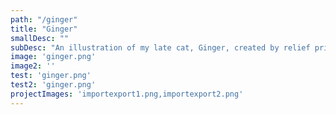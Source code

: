 ```yaml
---
path: "/ginger"
title: "Ginger"
smallDesc: ""
subDesc: "An illustration of my late cat, Ginger, created by relief printing. "
image: 'ginger.png'
image2: ''
test: 'ginger.png'
test2: 'ginger.png'
projectImages: 'importexport1.png,importexport2.png'
---
```

